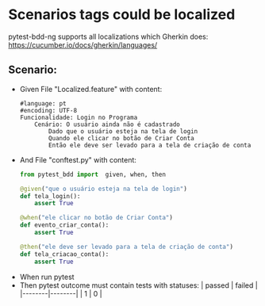 # Scenarios tags could be localized
  pytest-bdd-ng supports all localizations which
  Gherkin does: https://cucumber.io/docs/gherkin/languages/

## Scenario:
* Given File "Localized.feature" with content:
    ```gherkin
    #language: pt
    #encoding: UTF-8
    Funcionalidade: Login no Programa
        Cenário: O usuário ainda não é cadastrado
            Dado que o usuário esteja na tela de login
            Quando ele clicar no botão de Criar Conta
            Então ele deve ser levado para a tela de criação de conta
    ```
* And File "conftest.py" with content:
    ```python
    from pytest_bdd import  given, when, then

    @given("que o usuário esteja na tela de login")
    def tela_login():
        assert True

    @when("ele clicar no botão de Criar Conta")
    def evento_criar_conta():
        assert True

    @then("ele deve ser levado para a tela de criação de conta")
    def tela_criacao_conta():
        assert True
    ```
* When run pytest
* Then pytest outcome must contain tests with statuses:
    | passed | failed |
    |--------|--------|
    | 1      | 0      |
